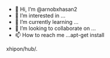 - 👋 Hi, I’m @arnobxhasan2
- 👀 I’m interested in ...
- 🌱 I’m currently learning ...
- 💞️ I’m looking to collaborate on ...
- 📫 How to reach me ...apt-get install


<!---
arnobxhasan2/arnobxhasan2 is a ✨ special ✨ repository because its `README.md` (this file) appears on your GitHub profile.
You can click the Preview link to take a look at your changes.
--->
xhipon/hub/.
